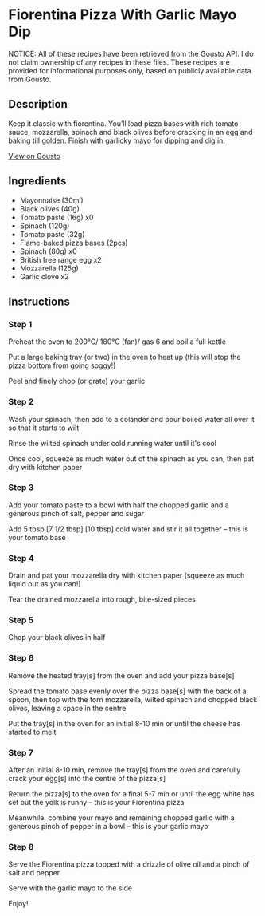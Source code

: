 # Fiorentina Pizza With Garlic Mayo Dip

NOTICE: All of these recipes have been retrieved from the Gousto API. I do not claim ownership of any recipes in these files. These recipes are provided for informational purposes only, based on publicly available data from Gousto.

## Description

Keep it classic with fiorentina. You’ll load pizza bases with rich tomato sauce, mozzarella, spinach and black olives before cracking in an egg and baking till golden. Finish with garlicky mayo for dipping and dig in. 

[View on Gousto](https://www.gousto.co.uk/recipes/cookbook/fiorentina-pizza-with-garlic-mayo-dip)

## Ingredients

- Mayonnaise (30ml)
- Black olives (40g)
- Tomato paste (16g) x0
- Spinach (120g)
- Tomato paste (32g)
- Flame-baked pizza bases (2pcs)
- Spinach (80g) x0
- British free range egg x2
- Mozzarella (125g)
- Garlic clove x2

## Instructions


### Step 1

Preheat the oven to 200°C/ 180°C (fan)/ gas 6 and boil a full kettle

Put a large baking tray (or two) in the oven to heat up (this will stop the pizza bottom from going soggy!)

Peel and finely chop (or grate) your garlic


### Step 2

Wash your spinach, then add to a colander and pour boiled water all over it so that it starts to wilt

Rinse the wilted spinach under cold running water until it's cool

Once cool, squeeze as much water out of the spinach as you can, then pat dry with kitchen paper


### Step 3

Add your tomato paste to a bowl with half the chopped garlic and a generous pinch of salt, pepper and sugar

Add 5 tbsp <span class="text-purple">[7 1/2 tbsp]</span> <span class="text-danger">[10 tbsp]</span> cold water and stir it all together – this is your tomato base


### Step 4

Drain and pat your mozzarella dry with kitchen paper (squeeze as much liquid out as you can!)

Tear the drained mozzarella into rough, bite-sized pieces


### Step 5

Chop your black olives in half


### Step 6

Remove the heated tray[s] from the oven and add your pizza base[s]

Spread the tomato base evenly over the pizza base[s] with the back of a spoon, then top with the torn mozzarella, wilted spinach and chopped black olives, leaving a space in the centre

Put the tray[s] in the oven for an initial 8-10 min or until the cheese has started to melt


### Step 7

After an initial 8-10 min, remove the tray[s] from the oven and carefully crack your egg[s] into the centre of the pizza[s]

Return the pizza[s] to the oven for a final 5-7 min or until the egg white has set but the yolk is runny – this is your Fiorentina pizza

Meanwhile, combine your mayo and remaining chopped garlic with a generous pinch of pepper in a bowl – this is your garlic mayo

### Step 8

Serve the Fiorentina pizza topped with a drizzle of olive oil and a pinch of salt and pepper

Serve with the garlic mayo to the side

Enjoy!

